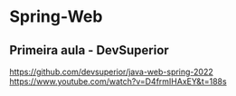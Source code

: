 ﻿# Spring-Web

## Primeira aula - DevSuperior
https://github.com/devsuperior/java-web-spring-2022
https://www.youtube.com/watch?v=D4frmIHAxEY&t=188s
